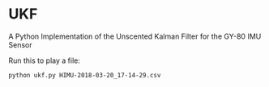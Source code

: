 # UKF
A Python Implementation of the Unscented Kalman Filter for the GY-80 IMU Sensor


Run this to play a file:
~~~
python ukf.py HIMU-2018-03-20_17-14-29.csv
~~~